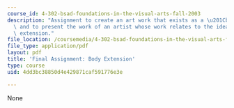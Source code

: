 ```yaml
---
course_id: 4-302-bsad-foundations-in-the-visual-arts-fall-2003
description: "Assignment to create an art work that exists as a \u201Cbody extension\"\
  \ and to present the work of an artist whose work relates to the idea of a body\
  \ extension."
file_location: /coursemedia/4-302-bsad-foundations-in-the-visual-arts-fall-2003/4dd3bc38850d4e429871caf591776e3e_3_body_extension.pdf
file_type: application/pdf
layout: pdf
title: 'Final Assignment: Body Extension'
type: course
uid: 4dd3bc38850d4e429871caf591776e3e

---
```

None